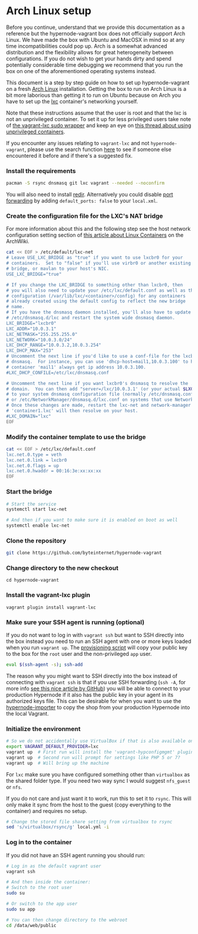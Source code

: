 # Arch Linux setup

Before you continue, understand that we provide this documentation as a reference but the hypernode-vagrant box does not officially support Arch Linux. We have made the box with Ubuntu and MacOSX in mind so at any time incompatibilities could pop up. Arch is a somewhat advanced distribution and the flexibility allows for great heterogeneity between configurations. If you do not wish to get your hands dirty and spend potentially considerable time debugging we recommend that you run the box on one of the aforementioned operating systems instead.

This document is a step by step guide on how to set up hypernode-vagrant on a fresh [Arch Linux](https://www.archlinux.org/) installation. Getting the box to run on Arch Linux is a bit more laborious than getting it to run on Ubuntu because on Arch you have to set up the [lxc](https://linuxcontainers.org/) container's networking yourself.

Note that these instructions assume that the user is root and that the lxc is not an unprivileged container. To set it up for less privileged users take note of [the vagrant-lxc sudo wrapper](https://github.com/fgrehm/vagrant-lxc/blob/97b5882262fcc5c652123c88515b8f925c42f574/lib/vagrant-lxc/sudo_wrapper.rb#L10) and keep an eye on [this thread about using unprivileged containers](https://github.com/fgrehm/vagrant-lxc/issues/312).  

If you encounter any issues relating to `vagrant-lxc` and not `hypernode-vagrant`, please use the search function [here](https://github.com/fgrehm/vagrant-lxc/issues) to see if someone else encountered it before and if there's a suggested fix.

### Install the requirements

```bash
pacman -S rsync dnsmasq git lxc vagrant --needed --noconfirm
```

You will also need to install [redir](https://linux.die.net/man/1/redir). Alternatively you could disable [port forwarding](https://www.vagrantup.com/docs/networking/forwarded_ports.html) by adding `default_ports: false` to your `local.xml`.

### Create the configuration file for the LXC's NAT bridge

For more information about this and the following step see the host network configuration setting section of [this article about Linux Containers](https://wiki.archlinux.org/index.php/Linux_Containers) on the ArchWiki.

```bash
cat << EOF > /etc/default/lxc-net
# Leave USE_LXC_BRIDGE as "true" if you want to use lxcbr0 for your
# containers.  Set to "false" if you'll use virbr0 or another existing
# bridge, or mavlan to your host's NIC.
USE_LXC_BRIDGE="true"

# If you change the LXC_BRIDGE to something other than lxcbr0, then
# you will also need to update your /etc/lxc/default.conf as well as the
# configuration (/var/lib/lxc/<container>/config) for any containers
# already created using the default config to reflect the new bridge
# name.
# If you have the dnsmasq daemon installed, you'll also have to update
# /etc/dnsmasq.d/lxc and restart the system wide dnsmasq daemon.
LXC_BRIDGE="lxcbr0"
LXC_ADDR="10.0.3.1"
LXC_NETMASK="255.255.255.0"
LXC_NETWORK="10.0.3.0/24"
LXC_DHCP_RANGE="10.0.3.2,10.0.3.254"
LXC_DHCP_MAX="253"
# Uncomment the next line if you'd like to use a conf-file for the lxcbr0
# dnsmasq.  For instance, you can use 'dhcp-host=mail1,10.0.3.100' to have
# container 'mail1' always get ip address 10.0.3.100.
#LXC_DHCP_CONFILE=/etc/lxc/dnsmasq.conf

# Uncomment the next line if you want lxcbr0's dnsmasq to resolve the .lxc
# domain.  You can then add "server=/lxc/10.0.3.1' (or your actual $LXC_ADDR)
# to your system dnsmasq configuration file (normally /etc/dnsmasq.conf,
# or /etc/NetworkManager/dnsmasq.d/lxc.conf on systems that use NetworkManager).
# Once these changes are made, restart the lxc-net and network-manager services.
# 'container1.lxc' will then resolve on your host.
#LXC_DOMAIN="lxc"
EOF
```

### Modify the container template to use the bridge
```bash
cat << EOF > /etc/lxc/default.conf
lxc.net.0.type = veth
lxc.net.0.link = lxcbr0
lxc.net.0.flags = up
lxc.net.0.hwaddr = 00:16:3e:xx:xx:xx
EOF
```

### Start the bridge
```bash
# Start the service
systemctl start lxc-net

# And then if you want to make sure it is enabled on boot as well
systemctl enable lxc-net
```

### Clone the repository
```bash
git clone https://github.com/byteinternet/hypernode-vagrant
```

### Change directory to the new checkout
```
cd hypernode-vagrant
```

### Install the vagrant-lxc plugin
```
vagrant plugin install vagrant-lxc
```

### Make sure your SSH agent is running (optional)

If you do not want to log in with `vagrant ssh` but want to SSH directly into the box instead you need to run an SSH agent with one or more keys loaded when you run `vagrant up`. The [provisioning script](https://github.com/ByteInternet/hypernode-vagrant/blob/master/vagrant/provisioning/hypernode.sh#L40) will copy your public key to the box for the `root` user and the non-privileged `app` user.

```bash
eval $(ssh-agent -s); ssh-add
```

The reason why you might want to SSH directly into the box instead of connecting with `vagrant ssh` is that if you use SSH forwarding (`ssh -A`, for more info [see this nice article by GitHub](https://developer.github.com/v3/guides/using-ssh-agent-forwarding/)) you will be able to connect to your production Hypernode if it also has the public key in your agent in its authorized keys file. This can be desirable for when you want to use the [hypernode-importer](https://support.hypernode.com/knowledgebase/migrating-your-magento-to-hypernode/#Option_2_Migrate_your_shop_via_Shell_using_hypernode-importer_8211_Magento_1_2) to copy the shop from your production Hypernode into the local Vagrant.

### Initialize the environment
```bash
# So we do not accidentally use VirtualBox if that is also available on the system
export VAGRANT_DEFAULT_PROVIDER=lxc
vagrant up  # First run will install the 'vagrant-hypconfigmgmt' plugin
vagrant up  # Second run will prompt for settings like PHP 5 or 7?
vagrant up  # Will bring up the machine
```

For `lxc` make sure you have configured something other than `virtualbox` as the shared folder type. If you need two way sync I would suggest `nfs_guest` or `nfs`. 

If you do not care and just want it to work, run this to set it to `rsync`. This will only make it sync from the host to the guest (copy everything to the container) and requires no setup.

```bash
# Change the stored file share setting from virtualbox to rsync
sed 's/virtualbox/rsync/g' local.yml -i 
```

### Log in to the container

If you did not have an SSH agent running you should run:
```bash
# Log in as the default vagrant user
vagrant ssh

# And then inside the container:
# Switch to the root user
sudo su

# Or switch to the app user
sudo su app

# You can then change directory to the webroot
cd /data/web/public
```
